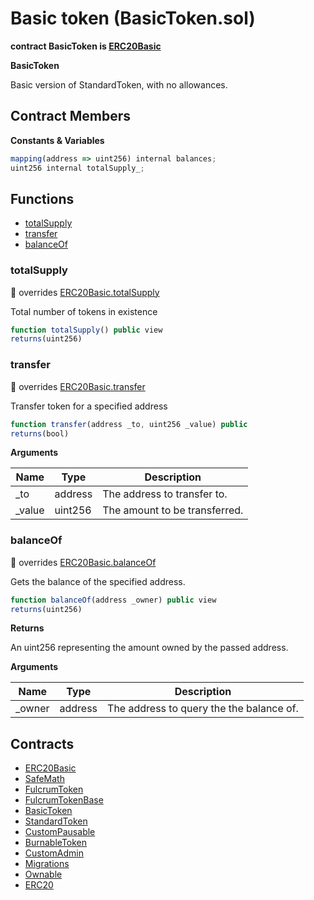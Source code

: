 ﻿# Basic token (BasicToken.sol)

**contract BasicToken is [ERC20Basic](ERC20Basic.md)**

**BasicToken**

Basic version of StandardToken, with no allowances.

## Contract Members
**Constants & Variables**

```js
mapping(address => uint256) internal balances;
uint256 internal totalSupply_;
```

## Functions

- [totalSupply](#totalsupply)
- [transfer](#transfer)
- [balanceOf](#balanceof)

### totalSupply

:small_red_triangle: overrides [ERC20Basic.totalSupply](ERC20Basic.md#totalsupply)

Total number of tokens in existence

```js
function totalSupply() public view
returns(uint256)
```

### transfer

:small_red_triangle: overrides [ERC20Basic.transfer](ERC20Basic.md#transfer)

Transfer token for a specified address

```js
function transfer(address _to, uint256 _value) public
returns(bool)
```

**Arguments**

| Name        | Type           | Description  |
| ------------- |------------- | -----|
| _to | address | The address to transfer to. | 
| _value | uint256 | The amount to be transferred. | 

### balanceOf

:small_red_triangle: overrides [ERC20Basic.balanceOf](ERC20Basic.md#balanceof)

Gets the balance of the specified address.

```js
function balanceOf(address _owner) public view
returns(uint256)
```

**Returns**

An uint256 representing the amount owned by the passed address.

**Arguments**

| Name        | Type           | Description  |
| ------------- |------------- | -----|
| _owner | address | The address to query the the balance of. | 

## Contracts

- [ERC20Basic](ERC20Basic.md)
- [SafeMath](SafeMath.md)
- [FulcrumToken](FulcrumToken.md)
- [FulcrumTokenBase](FulcrumTokenBase.md)
- [BasicToken](BasicToken.md)
- [StandardToken](StandardToken.md)
- [CustomPausable](CustomPausable.md)
- [BurnableToken](BurnableToken.md)
- [CustomAdmin](CustomAdmin.md)
- [Migrations](Migrations.md)
- [Ownable](Ownable.md)
- [ERC20](ERC20.md)
